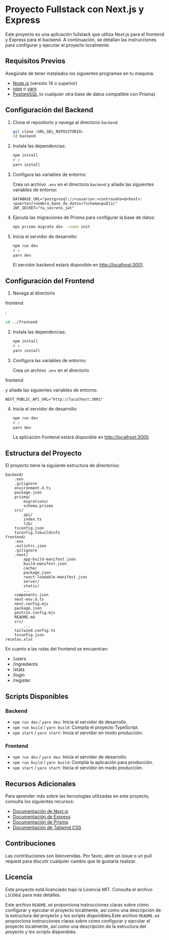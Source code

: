 # Proyecto Fullstack con Next.js y Express

Este proyecto es una aplicación fullstack que utiliza Next.js para el frontend y Express para el backend. A continuación, se detallan las instrucciones para configurar y ejecutar el proyecto localmente.

## Requisitos Previos

Asegúrate de tener instalados los siguientes programas en tu máquina:

- [Node.js](https://nodejs.org/) (versión 14 o superior)
- [npm](https://www.npmjs.com/) o [yarn](https://yarnpkg.com/)
- [PostgreSQL](https://www.postgresql.org/) (o cualquier otra base de datos compatible con Prisma)

## Configuración del Backend

1. Clona el repositorio y navega al directorio `backend`:

   ```bash
   git clone <URL_DEL_REPOSITORIO>
   cd backend
   ```

2. Instala las dependencias:

   ```bash
   npm install
   # o
   yarn install
   ```

3. Configura las variables de entorno:

   Crea un archivo `.env` en el directorio `backend` y añade las siguientes variables de entorno:

   ```env
   DATABASE_URL="postgresql://<usuario>:<contraseña>@<host>:<puerto>/<nombre_base_de_datos>?schema=public"
   JWT_SECRET="tu_secreto_jwt"
   ```

4. Ejecuta las migraciones de Prisma para configurar la base de datos:

   ```bash
   npx prisma migrate dev --name init
   ```

5. Inicia el servidor de desarrollo:

   ```bash
   npm run dev
   # o
   yarn dev
   ```

   El servidor backend estará disponible en [http://localhost:3001](http://localhost:3001).

## Configuración del Frontend

1. Navega al directorio 

frontend

:

   ```bash
   cd ../frontend
   ```

2. Instala las dependencias:

   ```bash
   npm install
   # o
   yarn install
   ```

3. Configura las variables de entorno:

   Crea un archivo `.env` en el directorio 

frontend

 y añade las siguientes variables de entorno:

   ```env
   NEXT_PUBLIC_API_URL="http://localhost:3001"
   ```

4. Inicia el servidor de desarrollo:

   ```bash
   npm run dev
   # o
   yarn dev
   ```

   La aplicación frontend estará disponible en [http://localhost:3000](http://localhost:3000).

## Estructura del Proyecto

El proyecto tiene la siguiente estructura de directorios:

```
backend/
	.env
	.gitignore
	environment.d.ts
	package.json
	prisma/
		migrations/
		schema.prisma
	src/
		api/
		index.ts
		lib/
	tsconfig.json
	tsconfig.tsbuildinfo
frontend/
	.env
	.eslintrc.json
	.gitignore
	.next/
		app-build-manifest.json
		build-manifest.json
		cache/
		package.json
		react-loadable-manifest.json
		server/
		static/
		...
	components.json
	next-env.d.ts
	next.config.mjs
	package.json
	postcss.config.mjs
	README.md
	src/
		...
	tailwind.config.ts
	tsconfig.json
recetas.xlsx
```

En cuanto a las rutas del frontend se encuentran:
- /users
- /ingredients
- /stats
- /login
- /register

## Scripts Disponibles

### Backend

- `npm run dev` / `yarn dev`: Inicia el servidor de desarrollo.
- `npm run build` / `yarn build`: Compila el proyecto TypeScript.
- `npm start` / `yarn start`: Inicia el servidor en modo producción.

### Frontend

- `npm run dev` / `yarn dev`: Inicia el servidor de desarrollo.
- `npm run build` / `yarn build`: Compila la aplicación para producción.
- `npm start` / `yarn start`: Inicia el servidor en modo producción.

## Recursos Adicionales

Para aprender más sobre las tecnologías utilizadas en este proyecto, consulta los siguientes recursos:

- [Documentación de Next.js](https://nextjs.org/docs)
- [Documentación de Express](https://expressjs.com/)
- [Documentación de Prisma](https://www.prisma.io/docs/)
- [Documentación de Tailwind CSS](https://tailwindcss.com/docs)

## Contribuciones

Las contribuciones son bienvenidas. Por favor, abre un issue o un pull request para discutir cualquier cambio que te gustaría realizar.

## Licencia

Este proyecto está licenciado bajo la Licencia MIT. Consulta el archivo `LICENSE` para más detalles.

Este archivo `README.md` proporciona instrucciones claras sobre cómo configurar y ejecutar el proyecto localmente, así como una descripción de la estructura del proyecto y los scripts disponibles.Este archivo `README.md` proporciona instrucciones claras sobre cómo configurar y ejecutar el proyecto localmente, así como una descripción de la estructura del proyecto y los scripts disponibles.
